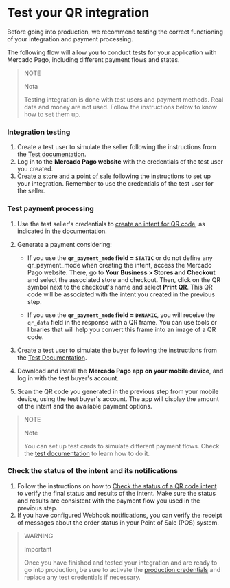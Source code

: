 # Test your QR integration

Before going into production, we recommend testing the correct functioning of your integration and payment processing.

The following flow will allow you to conduct tests for your application with Mercado Pago, including different payment flows and states.

> NOTE
>
> Nota
>
> Testing integration is done with test users and payment methods. Real data and money are not used. Follow the instructions below to know how to set them up.

### Integration testing

1. Create a test user to simulate the seller following the instructions from the [Test documentation](/developers/en/docs/ecosistema-presencial/additional-content/your-integrations/test/accounts).
2. Log in to the **Mercado Pago website** with the credentials of the test user you created.
3. [Create a store and a point of sale](/developers/en/docs/ecosistema-presencial/integration-configuration/create-store-point-of-sale) following the instructions to set up your integration. Remember to use the credentials of the test user for the seller.

### Test payment processing

1. Use the test seller's credentials to [create an intent for QR code](/developers/en/docs/ecosistema-presencial/payments-processing/create-and-manage-intent/qr), as indicated in the documentation.
2. Generate a payment considering:
   * If you use the **`qr_payment_mode` field = `STATIC`** or do not define any qr_payment_mode when creating the intent, access the Mercado Pago website. There, go to **Your Business > Stores and Checkout** and select the associated store and checkout. Then, click on the QR symbol next to the checkout's name and select **Print QR**. This QR code will be associated with the intent you created in the previous step.

   * If you use the **`qr_payment_mode` field = `DYNAMIC`**, you will receive the `qr_data` field in the response with a QR frame. You can use tools or libraries that will help you convert this frame into an image of a QR code.

3. Create a test user to simulate the buyer following the instructions from the [Test Documentation](/developers/en/docs/ecosistema-presencial/additional-content/your-integrations/test/accounts).
4. Download and install the **Mercado Pago app on your mobile device**, and log in with the test buyer's account.
5. Scan the QR code you generated in the previous step from your mobile device, using the test buyer's account. The app will display the amount of the intent and the available payment options.

> NOTE
>
> Note
>
> You can set up test cards to simulate different payment flows. Check the [test documentation](/developers/en/docs/ecosistema-presencial/additional-content/your-integrations/test/cards) to learn how to do it.

### Check the status of the intent and its notifications

1. Follow the instructions on how to [Check the status of a QR code intent](/developers/en/docs/ecosistema-presencial/payments-processing/create-and-manage-intent/qr) to verify the final status and results of the intent. Make sure the status and results are consistent with the payment flow you used in the previous step.
2. If you have configured Webhook notifications, you can verify the receipt of messages about the order status in your Point of Sale (POS) system.

> WARNING
>
> Important
>
> Once you have finished and tested your integration and are ready to go into production, be sure to activate the [production credentials](/developers/en/docs/ecosistema-presencial/additional-content/your-integrations/credentials) and replace any test credentials if necessary.
